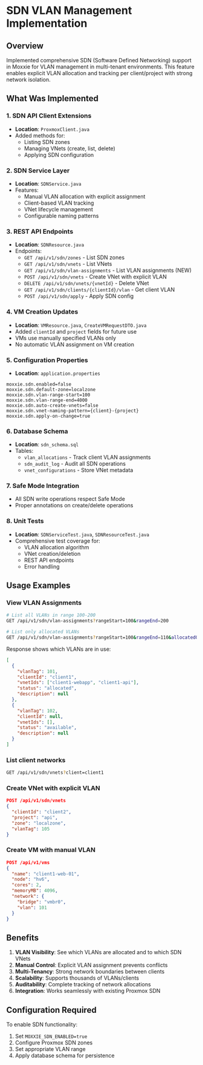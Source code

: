 # SDN VLAN Management Implementation

## Overview
Implemented comprehensive SDN (Software Defined Networking) support in Moxxie for VLAN management in multi-tenant environments. This feature enables explicit VLAN allocation and tracking per client/project with strong network isolation.

## What Was Implemented

### 1. SDN API Client Extensions
- **Location**: `ProxmoxClient.java`
- Added methods for:
  - Listing SDN zones
  - Managing VNets (create, list, delete)
  - Applying SDN configuration

### 2. SDN Service Layer
- **Location**: `SDNService.java`
- Features:
  - Manual VLAN allocation with explicit assignment
  - Client-based VLAN tracking
  - VNet lifecycle management
  - Configurable naming patterns

### 3. REST API Endpoints
- **Location**: `SDNResource.java`
- Endpoints:
  - `GET /api/v1/sdn/zones` - List SDN zones
  - `GET /api/v1/sdn/vnets` - List VNets
  - `GET /api/v1/sdn/vlan-assignments` - List VLAN assignments (NEW)
  - `POST /api/v1/sdn/vnets` - Create VNet with explicit VLAN
  - `DELETE /api/v1/sdn/vnets/{vnetId}` - Delete VNet
  - `GET /api/v1/sdn/clients/{clientId}/vlan` - Get client VLAN
  - `POST /api/v1/sdn/apply` - Apply SDN config

### 4. VM Creation Updates
- **Location**: `VMResource.java`, `CreateVMRequestDTO.java`
- Added `clientId` and `project` fields for future use
- VMs use manually specified VLANs only
- No automatic VLAN assignment on VM creation

### 5. Configuration Properties
- **Location**: `application.properties`
```properties
moxxie.sdn.enabled=false
moxxie.sdn.default-zone=localzone
moxxie.sdn.vlan-range-start=100
moxxie.sdn.vlan-range-end=4000
moxxie.sdn.auto-create-vnets=false
moxxie.sdn.vnet-naming-pattern={client}-{project}
moxxie.sdn.apply-on-change=true
```

### 6. Database Schema
- **Location**: `sdn_schema.sql`
- Tables:
  - `vlan_allocations` - Track client VLAN assignments
  - `sdn_audit_log` - Audit all SDN operations
  - `vnet_configurations` - Store VNet metadata

### 7. Safe Mode Integration
- All SDN write operations respect Safe Mode
- Proper annotations on create/delete operations

### 8. Unit Tests
- **Location**: `SDNServiceTest.java`, `SDNResourceTest.java`
- Comprehensive test coverage for:
  - VLAN allocation algorithm
  - VNet creation/deletion
  - REST API endpoints
  - Error handling

## Usage Examples

### View VLAN Assignments
```bash
# List all VLANs in range 100-200
GET /api/v1/sdn/vlan-assignments?rangeStart=100&rangeEnd=200

# List only allocated VLANs
GET /api/v1/sdn/vlan-assignments?rangeStart=100&rangeEnd=110&allocatedOnly=true
```

Response shows which VLANs are in use:
```json
[
  {
    "vlanTag": 101,
    "clientId": "client1",
    "vnetIds": ["client1-webapp", "client1-api"],
    "status": "allocated",
    "description": null
  },
  {
    "vlanTag": 102,
    "clientId": null,
    "vnetIds": [],
    "status": "available",
    "description": null
  }
]
```

### List client networks
```bash
GET /api/v1/sdn/vnets?client=client1
```

### Create VNet with explicit VLAN
```json
POST /api/v1/sdn/vnets
{
  "clientId": "client2",
  "project": "api",
  "zone": "localzone",
  "vlanTag": 105
}
```

### Create VM with manual VLAN
```json
POST /api/v1/vms
{
  "name": "client1-web-01",
  "node": "hv6",
  "cores": 2,
  "memoryMB": 4096,
  "network": {
    "bridge": "vmbr0",
    "vlan": 101
  }
}
```

## Benefits
1. **VLAN Visibility**: See which VLANs are allocated and to which SDN VNets
2. **Manual Control**: Explicit VLAN assignment prevents conflicts
3. **Multi-Tenancy**: Strong network boundaries between clients
4. **Scalability**: Supports thousands of VLANs/clients
5. **Auditability**: Complete tracking of network allocations
6. **Integration**: Works seamlessly with existing Proxmox SDN

## Configuration Required
To enable SDN functionality:
1. Set `MOXXIE_SDN_ENABLED=true`
2. Configure Proxmox SDN zones
3. Set appropriate VLAN range
4. Apply database schema for persistence